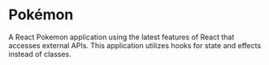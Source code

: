 # Pokémon

A React Pokemon application using the latest features of React that accesses external APIs. This application utilizes hooks for state and effects instead of classes.
